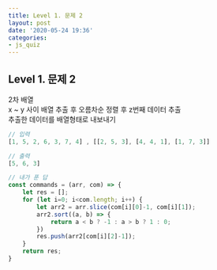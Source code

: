 ```yaml
---
title: Level 1. 문제 2
layout: post
date: '2020-05-24 19:36'
categories:
- js_quiz
---
```


## Level 1. 문제 2

2차 배열  
x ~ y 사이 배열 추출 후 오름차순 정렬 후 z번째 데이터 추출  
추출한 데이터를 배열형태로 내보내기

```javascript
// 입력
[1, 5, 2, 6, 3, 7, 4] , [[2, 5, 3], [4, 4, 1], [1, 7, 3]]

// 출력
[5, 6, 3]
```

```javascript
// 내가 푼 답
const commands = (arr, com) => {
    let res = [];
    for (let i=0; i<com.length; i++) {
        let arr2 = arr.slice(com[i][0]-1, com[i][1]);
        arr2.sort((a, b) => {
            return a < b ? -1 : a > b ? 1 : 0;
        })
        res.push(arr2[com[i][2]-1]);
    } 
    return res;
}
```